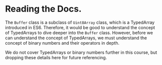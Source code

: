 # Reading the Docs.

The `Buffer` class is a subclass of `Uint8Array` class, which is a TypedArray introduced in ES6. Therefore, it would be good to understand the concept of TypedArrays to dive deeper into the `Buffer` class. However, before we can understand the concept of TypedArrays, we must understand the concept of binary numbers and their operators in depth.

We do not cover TypedArrays or binary numbers further in this course, but dropping these details here for future referencing.
